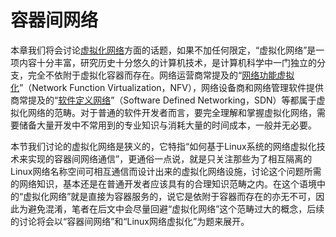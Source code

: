# 容器间网络

本章我们将会讨论[虚拟化网络](https://en.wikipedia.org/wiki/Network_virtualization)方面的话题，如果不加任何限定，“虚拟化网络”是一项内容十分丰富，研究历史十分悠久的计算机技术，是计算机科学中一门独立的分支，完全不依附于虚拟化容器而存在。网络运营商常提及的“[网络功能虚拟化](https://en.wikipedia.org/wiki/Network_function_virtualization)”（Network Function Virtualization，NFV），网络设备商和网络管理软件提供商常提及的“[软件定义网络](https://en.wikipedia.org/wiki/Software-defined_networking)”（Software Defined Networking，SDN）等都属于虚拟化网络的范畴。对于普通的软件开发者而言，要完全理解和掌握虚拟化网络，需要储备大量开发中不常用到的专业知识与消耗大量的时间成本，一般并无必要。

本节我们讨论的虚拟化网络是狭义的，它特指“如何基于Linux系统的网络虚拟化技术来实现的容器间网络通信”，更通俗一点说，就是只关注那些为了相互隔离的Linux网络名称空间可相互通信而设计出来的虚拟化网络设施，讨论这个问题所需的网络知识，基本还是在普通开发者应该具有的合理知识范畴之内。在这个语境中的“虚拟化网络”就是直接为容器服务的，说它是依附于容器而存在的亦无不可，因此为避免混淆，笔者在后文中会尽量回避“虚拟化网络”这个范畴过大的概念，后续的讨论将会以“容器间网络”和“Linux网络虚拟化”为题来展开。